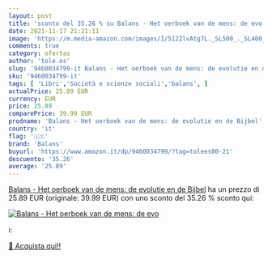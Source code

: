```yaml
---
layout: post
title: 'sconto del 35.26 % su Balans - Het oerboek van de mens: de evo  '
date: 2021-11-17 21:21:11
image: 'https://m.media-amazon.com/images/I/512ZlvAtg7L._SL500_._SL400_.jpg'
comments: true
category: ofertas
author: 'tole.es'
slug: '9460034799-it Balans - Het oerboek van de mens: de evolutie en de Bijbel'
sku: '9460034799-it'
tags: [ 'Libri','Società e scienze sociali','balans', ]
actualPrice: 25.89 EUR
currency: EUR
price: 25.89
comparePrice: 39.99 EUR
prodname: 'Balans - Het oerboek van de mens: de evolutie en de Bijbel'
country: 'it'
flag: '🇮🇹'
brand: 'Balans'
buyurl: 'https://www.amazon.it/dp/9460034799/?tag=tolees00-21'
descuento: '35.26'
average: '25.89'
---
```


[Balans - Het oerboek van de mens: de evolutie en de Bijbel](https://www.amazon.it/dp/9460034799/?tag=tolees00-21) ha un prezzo di 25.89 EUR (originale: 39.99 EUR) con uno sconto del 35.26 % sconto qui:

[![Balans - Het oerboek van de mens: de evo](https://m.media-amazon.com/images/I/512ZlvAtg7L._SL500_._SL400_.jpg)](https://www.amazon.it/dp/9460034799/?tag=tolees00-21)

ℹ️:


[🛒 Acquista qui!!](https://www.amazon.it/dp/9460034799/?tag=tolees00-21)
